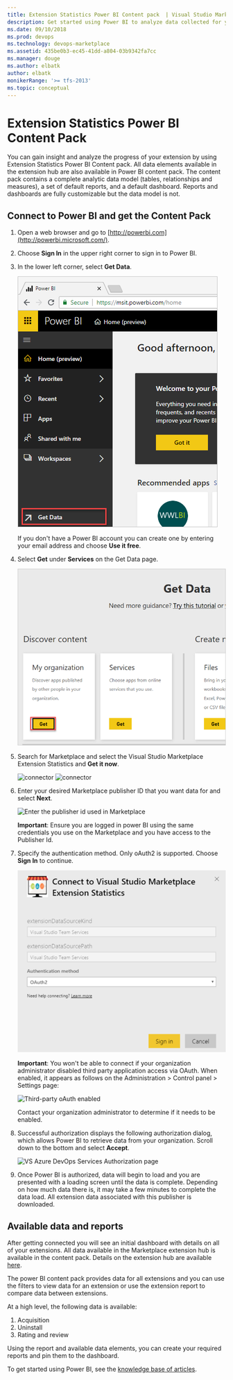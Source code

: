 ```yaml
---
title: Extension Statistics Power BI Content pack  | Visual Studio Marketplace
description: Get started using Power BI to analyze data collected for your extension on Visual Studio Marketplace 
ms.date: 09/10/2018
ms.prod: devops
ms.technology: devops-marketplace
ms.assetid: 435be0b3-ec45-41dd-a804-03b9342fa7cc
ms.manager: douge
ms.author: elbatk
author: elbatk
monikerRange: '>= tfs-2013'
ms.topic: conceptual
---
```


# Extension Statistics Power BI Content Pack

You can gain insight and analyze the progress of your extension by using Extension Statistics Power BI Content pack. All data elements available in the extension hub are also available in Power BI content pack.
The content pack contains a complete analytic data model (tables, relationships and measures), a set of default reports, and a default dashboard. Reports and dashboards are fully customizable but the data model is not.

## Connect to Power BI and get the Content Pack

1. Open a web browser and go to [http://powerbi.com](http://powerbi.microsoft.com/).

2. Choose **Sign In** in the upper right corner to sign in to Power BI.

3. In the lower left corner, select **Get Data**.

   ![Power BI get data](_img/power-bi-get-data.png)


	If you don't have a Power BI account you can create one by entering your email address and choose **Use it free**.

4. Select **Get** under **Services** on the Get Data page.

	![get-data-final.png](_img/get-data-final.png)

5. Search for Marketplace and select the Visual Studio Marketplace Extension Statistics and **Get it now**.

	![connector](_img/search.png)
	![connector](_img/content-pack-details.png)

6. Enter your desired Marketplace publisher ID that you want data for and select **Next**.

	![Enter the publisher id used in Marketplace](_img/addpublisherid.png)  
	
	**Important**: Ensure you are logged in power BI using the same credentials you use on the Marketplace and you have access to the Publisher Id. 

7. Specify the authentication method. Only oAuth2 is supported. Choose **Sign In** to continue.

    ![Login with oAuth2](_img/connect-to-vs-team-services-auth.png)  

	**Important**: You won't be able to connect if your organization administrator disabled third party application access via OAuth. When enabled, it appears as follows on the Administration > Control panel > Settings page:  

	![Third-party oAuth enabled](_img/Screen5.png)  

	Contact your organization administrator to determine if it needs to be enabled.

8. Successful authorization displays the following authorization dialog, which allows Power BI to retrieve data from your organization. Scroll down to the bottom and select **Accept**.

	![VS Azure DevOps Services Authorization page](_img/Screen6.png)  

9. Once Power BI is authorized, data will begin to load and you are presented with a loading screen until the data is complete. Depending on how much data there is, it may take a few minutes to complete the data load. All extension data associated with this publisher is downloaded.

## Available data and reports

After getting connected you will see an initial dashboard with details on all of your extensions. All data available in the Marketplace extension hub is available in the content pack. Details on the extension hub are available [here](/azure/devops/extend/extension-report).

The power BI content pack provides data for all extensions and you can use the filters to view data for an extension or use the extension report to compare data between extensions.

At a high level, the following data is available:

1. Acquisition
2. Uninstall
3. Rating and review

Using the report and available data elements, you can create your required reports and pin them to the dashboard.

To get started using Power BI, see the [knowledge base of articles](https://support.powerbi.com/).
